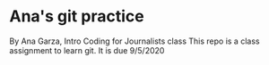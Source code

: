 # Ana's git practice
By Ana Garza, Intro Coding for Journalists class
This repo is a class assignment to learn git. It is due 9/5/2020
